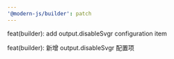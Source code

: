```yaml
---
'@modern-js/builder': patch
---
```


feat(builder): add output.disableSvgr configuration item

feat(builder): 新增 output.disableSvgr 配置项
